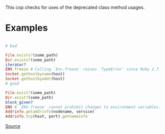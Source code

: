 
This cop checks for uses of the deprecated class method usages.

# Examples

```ruby

# bad

File.exists?(some_path)
Dir.exists?(some_path)
iterator?
ENV.freeze # Calling `Env.freeze` raises `TypeError` since Ruby 2.7.
Socket.gethostbyname(host)
Socket.gethostbyaddr(host)
# good

File.exist?(some_path)
Dir.exist?(some_path)
block_given?
ENV # `ENV.freeze` cannot prohibit changes to environment variables.
Addrinfo.getaddrinfo(nodename, service)
Addrinfo.tcp(host, port).getnameinfo
```

[Source](http://www.rubydoc.info/gems/rubocop/RuboCop/Cop/Lint/DeprecatedClassMethods)